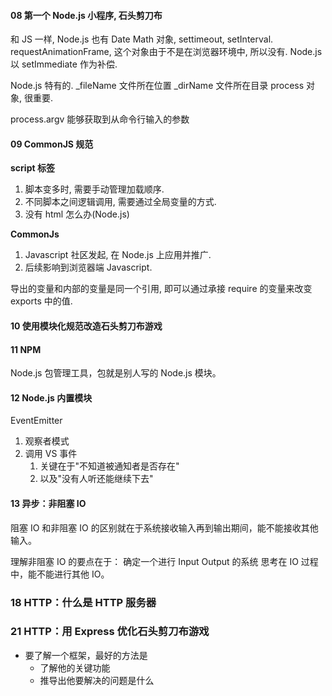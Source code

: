 #### 08 第一个 Node.js 小程序, 石头剪刀布

和 JS 一样, Node.js 也有 Date Math 对象, settimeout, setInterval.
requestAnimationFrame, 这个对象由于不是在浏览器环境中, 所以没有.
Node.js 以 setImmediate 作为补偿.

Node.js 特有的. \_fileName 文件所在位置 \_dirName 文件所在目录
process 对象, 很重要.

process.argv 能够获取到从命令行输入的参数

#### 09 CommonJS 规范

**script 标签**

1. 脚本变多时, 需要手动管理加载顺序.
2. 不同脚本之间逻辑调用, 需要通过全局变量的方式.
3. 没有 html 怎么办(Node.js)

**CommonJs**

1. Javascript 社区发起, 在 Node.js 上应用并推广.
2. 后续影响到浏览器端 Javascript.

导出的变量和内部的变量是同一个引用, 即可以通过承接 require 的变量来改变 exports 中的值.

#### 10 使用模块化规范改造石头剪刀布游戏

#### 11 NPM

Node.js 包管理工具，包就是别人写的 Node.js 模块。

#### 12 Node.js 内置模块

EventEmitter

1. 观察者模式
2. 调用 VS 事件
   1. 关键在于"不知道被通知者是否存在"
   2. 以及"没有人听还能继续下去"

#### 13 异步：非阻塞 IO

阻塞 IO 和非阻塞 IO 的区别就在于系统接收输入再到输出期间，能不能接收其他输入。

理解非阻塞 IO 的要点在于：
确定一个进行 Input Output 的系统
思考在 IO 过程中，能不能进行其他 IO。

### 18 HTTP：什么是 HTTP 服务器

### 21 HTTP：用 Express 优化石头剪刀布游戏

- 要了解一个框架，最好的方法是
  - 了解他的关键功能
  - 推导出他要解决的问题是什么
